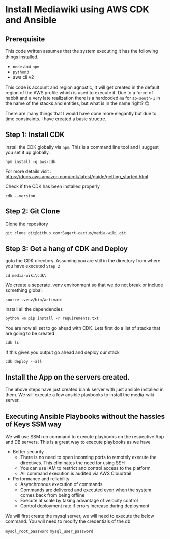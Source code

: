 # Install Mediawiki using AWS CDK and Ansible

## Prerequisite
This code written assumes that the system executing it has the following things installed.

- `node` and `npm`
- `python3`
- aws cli v2

This code is account and region agnostic, It will get created in the default region of the AWS profile which is used to execute it. Due to a force of habbit and a very late realization there is a hardcoded `mu` for `ap-south-1` in the name of the stacks and entities, but what is in the name right? 😉

There are many things that I would have done more elegantly but due to time constraints. I have created a basic structre. 

## Step 1: Install CDK
install the CDK globally via `npm`. This is a command line tool and I suggest you set it up globally.

```npm install -g aws-cdk```

For more details visit : https://docs.aws.amazon.com/cdk/latest/guide/getting_started.html

Check if the CDK has been installed properly

```cdk --version```

## Step 2: Git Clone
Clone the repository

```git clone git@github.com:Sagart-cactus/media-wiki.git```

## Step 3: Get a hang of CDK and Deploy
goto the CDK directory. Assuming you are still in the directory from where you have executed `Step 2` 

```cd media-wiki\cdk\```

We create a seperate .venv environment so that we do not break or include something global.

```source .venv/bin/activate```

Install all the dependencies

```python -m pip install -r requirements.txt```

You are now all set to go ahead with CDK. Lets first do a list of stacks that are going to be created

`cdk ls`

If this gives you output go ahead and deploy our stack

`cdk deploy --all`

## Install the App on the servers created.
The above steps have just created blank server with just ansible installed in them. We will execute a few ansible playbooks to install the media-wiki server.

## Executing Ansible Playbooks without the hassles of Keys SSM way
We will use SSM run command to execute playbooks on the respective App and DB servers. This is a great way to execute playbooks as we have
- Better security
    - There is no need to open incoming ports to remotely execute the directives. This eliminates the need for using SSH
    - You can use IAM to restrict and control access to the platform
    - All command execution is audited via AWS Cloudtrail
- Performance and reliability
    - Asynchronous execution of commands
    - Commands are delivered and executed even when the system comes back from being offline
    - Execute at scale by taking advantage of velocity control
    - Control deployment rate if errors increase during deployment

We will first create the mysql server, we will need to execute the below command. You will need to modify the credentials of the db

`mysql_root_password`
`mysql_user_password`